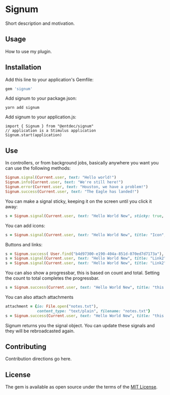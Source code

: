 # Signum

Short description and motivation.

## Usage

How to use my plugin.

## Installation

Add this line to your application's Gemfile:

```ruby
gem 'signum'
```

Add signum to your package.json:

```
yarn add signum
```

Add signum to your application.js:

```
import { Signum } from "@entdec/signum"
// application is a Stimulus application
Signum.start(application)
```

## Use

In controllers, or from background jobs, basically anywhere you want you can use the following methods:

```ruby
Signum.signal(Current.user, text: "Hello world!")
Signum.info(Current.user, text: "We're still here!")
Signum.error(Current.user, text: "Houston, we have a problem!")
Signum.success(Current.user, text: "The Eagle has landed!")
```

You can make a signal sticky, keeping it on the screen until you click it away:
```ruby
s = Signum.signal(Current.user, text: "Hello World New", sticky: true, title: "Sticky")
```

You can add icons:
```ruby
s = Signum.signal(Current.user, text: "Hello World New", title: "Icon", icon:'fa-regular fa-t-rex')
```

Buttons and links:
```ruby
s = Signum.success( User.find("b4d97300-e190-404a-851d-070ed7d7173a"), text: "Hello World New", title: "Link1", buttons:[{title: "Google", url:"http://www.google.com"}, {title: "Apple", url: "http://www.apple.com"}], links:[{title: "Google", url:"http://www.google.com"}, {title: "Apple", url: "http://www.apple.com"}, {title: "Amazon", url: "http://www.amazon.com"}])
s = Signum.signal(Current.user, text: "Hello World New", title: "Link2", buttons:[{title: "Google", url:"http://www.google.com"}, {title: "Apple", url: "http://www.apple.com"}], links:[{title: "Google", url:"http://www.google.com"}, {title: "Apple", url: "http://www.apple.com"}, {title: "Amazon", url: "http://www.amazon.com"}], icon: 'fa-regular fa-t-rex')
s = Signum.signal(Current.user, text: "Hello World New", title: "Link2", buttons:[{title: "Google", url:"http://www.google.com"}, {title: "Apple", url: "http://www.apple.com"}], links:[{title: "Google", url:"http://www.google.com"}, {title: "Apple", url: "http://www.apple.com"}, {title: "Amazon", url: "http://www.amazon.com"},{title: "Google", url:"http://www.google.com"}, {title: "Apple", url: "http://www.apple.com"}, {title: "Amazon", url: "http://www.amazon.com"},{title: "Google", url:"http://www.google.com"}, {title: "Apple", url: "http://www.apple.com"}, {title: "Amazon", url: "http://www.amazon.com"}])
```

You can also show a progressbar, this is based on count and total. Setting the count to total completes the progressbar.
```ruby
s = Signum.success(Current.user, text: "Hello World New", title: "this is test title", metadata: {buttons:[{title: "Google", url:"http://www.google.com"}, {title: "Apple", url: "http://www.apple.com"}], links:[{title: "Google", url:"http://www.google.com"}, {title: "Apple", url: "http://www.apple.com"}, {title: "Amazon", url: "http://www.amazon.com"}]}, count: 75, total: 150)
```

You can also attach attachments
```ruby
attachment = {io: File.open("notes.txt"),
              content_type: "text/plain", filename: "notes.txt"}
s = Signum.success(Current.user, text: "Hello World New", title: "this is test title", attachments: [attachment])
```

Signum returns you the signal object. You can update these signals and they will be rebroadcasted again.

## Contributing

Contribution directions go here.

## License

The gem is available as open source under the terms of the [MIT License](https://opensource.org/licenses/MIT).
